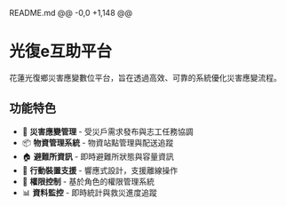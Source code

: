 README.md
@@ -0,0 +1,148 @@
# 光復e互助平台

花蓮光復鄉災害應變數位平台，旨在透過高效、可靠的系統優化災害應變流程。

## 功能特色

- 🚨 **災害應變管理** - 受災戶需求發布與志工任務協調
- 📦 **物資管理系統** - 物資站點管理與配送追蹤
- 🏠 **避難所資訊** - 即時避難所狀態與容量資訊
- 📱 **行動裝置支援** - 響應式設計，支援離線操作
- 🔐 **權限控制** - 基於角色的權限管理系統
- 📊 **資料監控** - 即時統計與救災進度追蹤
